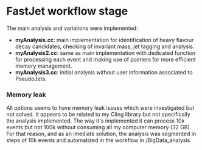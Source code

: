 # FastJet workflow stage

The main analysis and variations were implemented:
- **myAnalysis.cc**: main implementation for identification of heavy flavour decay candidates, checking of invariant mass, jet tagging and analysis.
- **myAnalysis2.cc**: same as main implementation with dedicated function for processing each event and making use of pointers for more efficient memory management.
- **myAnalysis3.cc**: initial analysis without user information associated to PseudoJets.

### Memory leak
All options seems to have memory leak issues which were investigated but not solved. It appears to be related to my Cling library but not specifically the analysis implemented.
The way it's implemented it can process 10k events but not 100k without consuming all my computer memory (32 GB).
For that reason, and as an imediate solution, the analysis was segmented in steps of 10k events and automatized in the workflow in /BigData_analysis.

